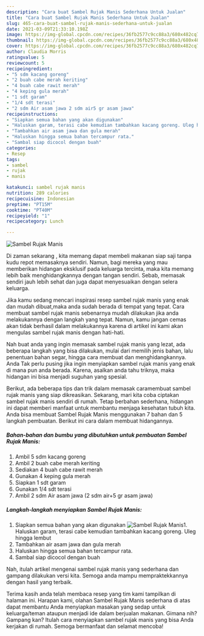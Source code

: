 ```yaml
---
description: "Cara buat Sambel Rujak Manis Sederhana Untuk Jualan"
title: "Cara buat Sambel Rujak Manis Sederhana Untuk Jualan"
slug: 465-cara-buat-sambel-rujak-manis-sederhana-untuk-jualan
date: 2021-03-09T21:33:10.198Z
image: https://img-global.cpcdn.com/recipes/36fb2577c9cc88a3/680x482cq70/sambel-rujak-manis-foto-resep-utama.jpg
thumbnail: https://img-global.cpcdn.com/recipes/36fb2577c9cc88a3/680x482cq70/sambel-rujak-manis-foto-resep-utama.jpg
cover: https://img-global.cpcdn.com/recipes/36fb2577c9cc88a3/680x482cq70/sambel-rujak-manis-foto-resep-utama.jpg
author: Claudia Morris
ratingvalue: 5
reviewcount: 5
recipeingredient:
- "5 sdm kacang goreng"
- "2 buah cabe merah keriting"
- "4 buah cabe rawit merah"
- "4 keping gula merah"
- "1 sdt garam"
- "1/4 sdt terasi"
- "2 sdm Air asam jawa 2 sdm air5 gr asam jawa"
recipeinstructions:
- "Siapkan semua bahan yang akan digunakan"
- "Haluskan garam, terasi cabe kemudian tambahkan kacang goreng. Uleg hingga lembut"
- "Tambahkan air asam jawa dan gula merah"
- "Haluskan hingga semua bahan tercampur rata."
- "Sambal siap dicocol dengan buah"
categories:
- Resep
tags:
- sambel
- rujak
- manis

katakunci: sambel rujak manis 
nutrition: 289 calories
recipecuisine: Indonesian
preptime: "PT15M"
cooktime: "PT40M"
recipeyield: "1"
recipecategory: Lunch

---
```



![Sambel Rujak Manis](https://img-global.cpcdn.com/recipes/36fb2577c9cc88a3/680x482cq70/sambel-rujak-manis-foto-resep-utama.jpg)

Di zaman  sekarang , kita memang dapat membeli makanan siap saji tanpa kudu repot memasaknya sendiri. Namun, bagi mereka yang mau memberikan hidangan eksklusif pada keluarga tercinta, maka kita memang lebih baik menghidangkannya dengan tangan sendiri. Sebab, memasak sendiri jauh lebih sehat dan juga dapat menyesuaikan dengan selera keluarga.

Jika kamu sedang mencari inspirasi resep sambel rujak manis yang enak dan mudah dibuat,maka anda sudah berada di tempat yang tepat. Cara membuat sambel rujak manis  sebenarnya mudah dilakukan jika anda melakukannya dengan langkah yang tepat. Namun, kamu jangan cemas akan tidak berhasil dalam melakukannya 
karena di artikel ini kami akan mengulas sambel rujak manis dengan hati-hati.  



Nah buat anda yang ingin memasak sambel rujak manis yang lezat, ada beberapa langkah yang bisa dilakukan, mulai dari memilih jenis bahan, lalu penentuan bahan segar, hingga cara membuat dan menghidangkannya. Anda Tak perlu pusing jika ingin menyiapkan sambel rujak manis yang enak di mana pun anda berada. Karena, asalkan anda  tahu triknya, maka hidangan ini bisa menjadi suguhan yang spesial.

Berikut, ada beberapa tips dan trik dalam memasak caramembuat sambel rujak manis yang siap dikreasikan. Sekarang, mari kita coba ciptakan sambel rujak manis sendiri di rumah. Tetap berbahan sederhana, hidangan ini dapat memberi manfaat untuk membantu menjaga kesehatan tubuh kita. Anda bisa membuat Sambel Rujak Manis menggunakan 7 bahan dan 5 langkah pembuatan. Berikut ini cara dalam membuat hidangannya.

<!--inarticleads1-->

##### Bahan-bahan dan bumbu yang dibutuhkan untuk pembuatan Sambel Rujak Manis:

1. Ambil 5 sdm kacang goreng
1. Ambil 2 buah cabe merah keriting
1. Sediakan 4 buah cabe rawit merah
1. Gunakan 4 keping gula merah
1. Siapkan 1 sdt garam
1. Gunakan 1/4 sdt terasi
1. Ambil 2 sdm Air asam jawa (2 sdm air+5 gr asam jawa)




<!--inarticleads2-->

##### Langkah-langkah menyiapkan Sambel Rujak Manis:

1. Siapkan semua bahan yang akan digunakan
<img src="https://img-global.cpcdn.com/steps/b7b7ea9030845a9e/160x128cq70/sambel-rujak-manis-langkah-memasak-1-foto.jpg" alt="Sambel Rujak Manis">1. Haluskan garam, terasi cabe kemudian tambahkan kacang goreng. Uleg hingga lembut
1. Tambahkan air asam jawa dan gula merah
1. Haluskan hingga semua bahan tercampur rata.
1. Sambal siap dicocol dengan buah




Nah, itulah artikel mengenai  sambel rujak manis  yang sederhana dan gampang dilakukan versi kita. Semoga anda mampu mempraktekkannya dengan hasil yang terbaik. 

Terima kasih anda telah membaca resep yang tim kami tampilkan di halaman ini. Harapan kami, olahan  Sambel Rujak Manis sederhana di atas dapat membantu Anda menyiapkan masakan yang sedap untuk keluarga/teman ataupun menjadi ide dalam berjualan makanan. Gimana nih? Gampang kan? Itulah cara menyiapkan sambel rujak manis yang bisa Anda kerjakan di rumah. Semoga bermanfaat dan selamat mencoba!

